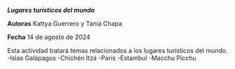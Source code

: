 ***Lugares turisticos del mundo***


**Autoras** Kattya Guerrero y Tania Chapa

**Fecha** 14 de agosto de 2024

Esta actividad tratará temas relacionados a los lugares turísticos del mundo.
-Islas Galápagos
-Chichén Itzá
-Paris
-Estambul
-Macchu Picchu


